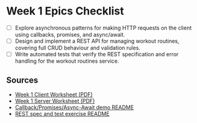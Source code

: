 # Week 1 Epics Checklist

- [ ] Explore asynchronous patterns for making HTTP requests on the client using callbacks, promises, and async/await.
- [ ] Design and implement a REST API for managing workout routines, covering full CRUD behaviour and validation rules.
- [ ] Write automated tests that verify the REST specification and error handling for the workout routines service.

## Sources
- [Week 1 Client Worksheet (PDF)](../web-advanced/subject-info/sheets/1st-week/client/week1-client-en.pdf)
- [Week 1 Server Worksheet (PDF)](../web-advanced/subject-info/sheets/1st-week/server/week1-server-en.pdf)
- [Callback/Promises/Async-Await demo README](../web-advanced/learning-tasks/1st-week/client/callbacks-starter-template/README.md)
- [REST spec and test exercise README](../web-advanced/learning-tasks/1st-week/server/rest-spec-and-test-exercise/rest-spec-and-test-exercise/README.md)
